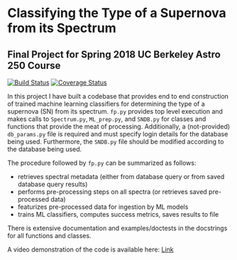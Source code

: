# Classifying the Type of a Supernova from its Spectrum
## Final Project for Spring 2018 UC Berkeley Astro 250 Course
[![Build Status](https://travis-ci.org/benstahl92/python-ay250-homeworks.svg?branch=master)](https://travis-ci.org/benstahl92/python-ay250-homeworks) [![Coverage Status](https://coveralls.io/repos/github/benstahl92/python-ay250-homeworks/badge.svg?branch=master)](https://coveralls.io/github/benstahl92/python-ay250-homeworks?branch=master)

In this project I have built a codebase that provides end to end construction of trained machine learning classifiers for determining the type of a supernova (SN) from its spectrum. `fp.py` provides top level execution and makes calls to `Spectrum.py`, `ML_prep.py`, and `SNDB.py` for classes and functions that provide the meat of processing. Additionally, a (not-provided) `db_params.py` file is required and must specify login details for the database being used. Furthermore, the `SNDB.py` file should be modified according to the database being used.

The procedure followed by `fp.py` can be summarized as follows:
* retrieves spectral metadata (either from database query or from saved database query results)
* performs pre-processing steps on all spectra (or retrieves saved pre-processed data)
* featurizes pre-processed data for ingestion by ML models
* trains ML classifiers, computes success metrics, saves results to file

There is extensive documentation and examples/doctests in the docstrings for all functions and classes.

A video demonstration of the code is available here: [Link](https://www.dropbox.com/s/87adwgi38as880b/demo.mov?dl=0)
